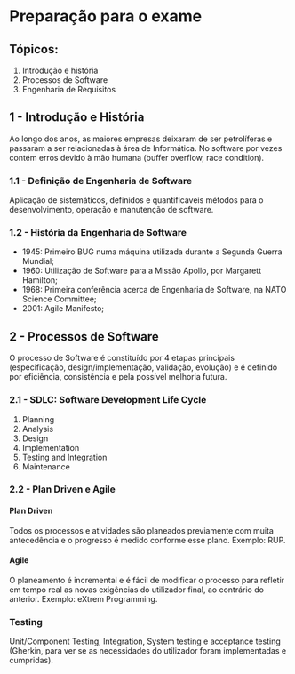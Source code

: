 # Preparação para o exame

## Tópicos:

1. Introdução e história
2. Processos de Software
3. Engenharia de Requisitos

## 1 - Introdução e História

Ao longo dos anos, as maiores empresas deixaram de ser petrolíferas e passaram a ser relacionadas à área de Informática. No software por vezes contém erros devido à mão humana (buffer overflow, race condition).

### 1.1 - Definição de Engenharia de Software

Aplicação de sistemáticos, definidos e quantificáveis métodos para o desenvolvimento, operação e manutenção de software.

### 1.2 - História da Engenharia de Software

- 1945: Primeiro BUG numa máquina utilizada durante a Segunda Guerra Mundial;
- 1960: Utilização de Software para a Missão Apollo, por Margarett Hamilton;
- 1968: Primeira conferência acerca de Engenharia de Software, na NATO Science Committee;
- 2001: Agile Manifesto;

## 2 - Processos de Software

O processo de Software é constituído por 4 etapas principais (especificação, design/implementação, validação, evolução) e é definido por eficiência, consistência e pela possível melhoria futura.

### 2.1 - SDLC: Software Development Life Cycle

1. Planning
2. Analysis
3. Design
4. Implementation
5. Testing and Integration
6. Maintenance

### 2.2 - Plan Driven e Agile

#### Plan Driven

Todos os processos e atividades são planeados previamente com muita antecedência e o progresso é medido conforme esse plano. Exemplo: RUP.

#### Agile

O planeamento é incremental e é fácil de modificar o processo para refletir em tempo real as novas exigências do utilizador final, ao contrário do anterior. Exemplo: eXtrem Programming. 

### Testing

Unit/Component Testing, Integration, System testing e acceptance testing (Gherkin, para ver se as necessidades do utilizador foram implementadas e cumpridas).


